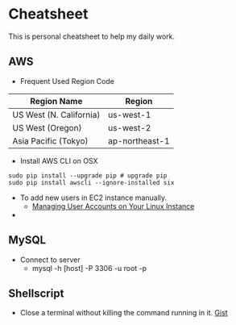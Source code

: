 # Cheatsheet

This is personal cheatsheet to help my daily work.

## AWS 

* Frequent Used Region Code

| Region Name	            | Region	        |
| ----------------------- | -------------- |
| US West (N. California) | us-west-1      |
| US West (Oregon)	       | us-west-2	     |
| Asia Pacific (Tokyo)	   | ap-northeast-1	|

* Install AWS CLI on OSX

```shellscript
sudo pip install --upgrade pip # upgrade pip
sudo pip install awscli --ignore-installed six 
```

* To add new users in EC2 instance manually.
  * [Managing User Accounts on Your Linux Instance](http://docs.aws.amazon.com/AWSEC2/latest/UserGuide/managing-users.html)
* 

## MySQL

* Connect to server
  * mysql -h [host] -P 3306 -u root -p

## Shellscript

* Close a terminal without killing the command running in it. [Gist](https://gist.github.com/jonascheng/0c18b97378b3e375542538b77c1f2ec9)

